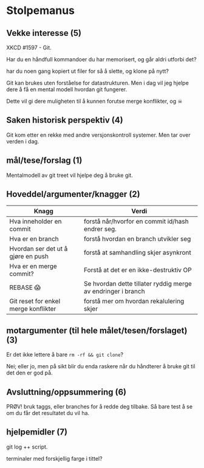 # Stolpemanus

## Vekke interesse (5)
XKCD #1597 - Git.

Har du en håndfull kommandoer du har memorisert, og går aldri utforbi det?

har du noen gang kopiert ut filer for så å slette, og klone på nytt?


Git kan brukes uten forståelse for datastrukturen.
Men i dag vil jeg hjelpe dere å få en mental modell hvordan git fungerer.

Dette vil gi dere muligheten til å kunnen forutse merge konflikter, og ☠



## Saken historisk perspektiv (4)
Git kom etter en rekke med andre versjonskontroll systemer. 
Men tar over verden i dag.

## mål/tese/forslag (1)
Mentalmodell av git treet vil hjelpe deg å bruke git.

## Hoveddel/argumenter/knagger (2)

| Knagg | Verdi | 
| ------- | ----- |
| Hva inneholder en commit | forstå når/hvorfor en commit id/hash endrer seg. |
| Hva er en branch | forstå hvordan en branch utvikler seg |
| Hvordan ser det ut å gjøre en push | forstå at samhandling skjer asynkront |
| Hva er en merge commit? | Forstå at det er en ikke-destruktiv OP |
| REBASE 😱 | Se hvordan dette tillater ryddig merge av endringer i branch |
| Git reset for enkel merge konflikter | forstå mer om hvordan rekalulering skjer |


## motargumenter (til hele målet/tesen/forslaget) (3)
Er det ikke lettere å bare `rm -rf && git clone`?

Nei; eller jo, men på sikt blir du enda raskere når du håndterer å bruke git til det den er god på.

## Avsluttning/oppsummering (6)

PRØV! bruk taggs, eller branches for å redde deg tilbake. Så bare test å se om du får det resultatet du vil ha. 

## hjelpemidler (7)
git log ++ script.

terminaler med forskjellig farge i tittel?
